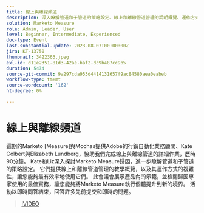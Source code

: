 ```yaml
---
title: 線上與離線頻道
description: 深入瞭解管道和子管道的策略設定、線上和離線管道管理的說明概覽、運作方式，此會議會展示產品內的示範，並檢閱歸因專家使用的最佳實務
solution: Marketo Measure
role: Admin, Leader, User
level: Beginner, Intermediate, Experienced
doc-type: Event
last-substantial-update: 2023-08-07T00:00:00Z
jira: KT-13750
thumbnail: 3422363.jpeg
exl-id: d11e2351-81d3-42ae-baf2-dc9b487cc9b5
duration: 5434
source-git-commit: 9a297cda953d4414131657f9ac84580aea0eabeb
workflow-type: tm+mt
source-wordcount: '162'
ht-degree: 0%

---
```


# 線上與離線頻道

這期的Marketo [Measure]與Mochas提供Adobe的行銷自動化業務顧問、Kate Colbert與Elizabeth Lundberg，協助我們完成線上與離線管道的詳細作業，歷時90分鐘。 Kate和Liz深入探討Marketo Measure歸因，進一步瞭解管道和子管道的策略設定。 它們提供線上和離線管道管理的教學概覽，以及其運作方式的複雜性，讓您能夠最有效率地使用它們。 此會議會展示產品內的示範，並檢閱歸因專家使用的最佳實務，讓您能夠將Marketo Measure執行個體提升到新的境界。 活動以即時問答結束，回答許多先前提交和即時的問題。

>[!VIDEO](https://video.tv.adobe.com/v/3422363/?learn=on)
